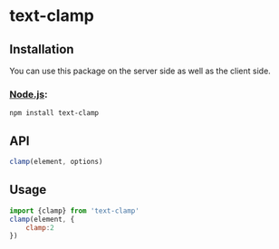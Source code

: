 # text-clamp

## Installation

You can use this package on the server side as well as the client side.

### [Node.js](http://nodejs.org/):

~~~
npm install text-clamp
~~~

## API

~~~ javascript
clamp(element, options)
~~~

## Usage

~~~ javascript
import {clamp} from 'text-clamp'
clamp(element, {
    clamp:2
})

~~~